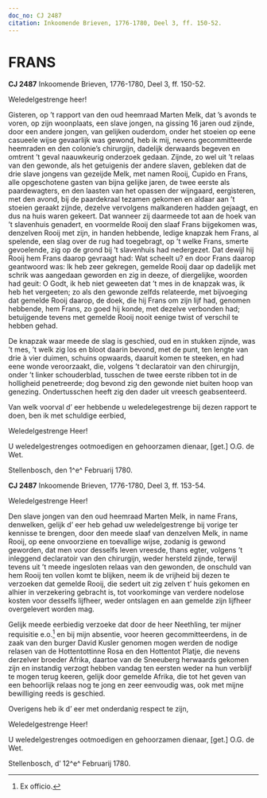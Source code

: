 ```yaml
---
doc_no: CJ 2487
citation: Inkoomende Brieven, 1776-1780, Deel 3, ff. 150-52.
---
```


# FRANS

**CJ 2487** Inkoomende Brieven, 1776-1780, Deel 3, ff. 150-52.

Weledelgestrenge heer!

Gisteren, op ’t rapport van den oud heemraad Marten Melk, dat ’s avonds te voren, op zijn woonplaats, een slave jongen, na gissing 16 jaren oud zijnde, door een andere jongen, van gelijken ouderdom, onder het stoeien op eene casueele wijse gevaarlijk was gewond, heb ik mij, nevens gecommitteerde heemraden en den colonie’s chirurgijn, dadelijk derwaards begeven en omtrent ’t geval naauwkeurig onderzoek gedaan. Zijnde, zo wel uit ’t relaas van den gewonde, als het getuigenis der andere slaven, gebleken dat de drie slave jongens van gezeijde Melk, met namen Rooij, Cupido en Frans, alle opgeschotene gasten van bijna gelijke jaren, de twee eerste als paardewagters, en den laasten van het opassen der wijngaard, eergisteren, met den avond, bij de paardekraal tezamen gekomen en aldaar aan ’t stoeien geraakt zijnde, dezelve vervolgens malkanderen hadden gejaagt, en dus na huis waren gekeert. Dat wanneer zij daarmeede tot aan de hoek van ’t slavenhuis genadert, en voormelde Rooij den slaaf Frans bijgekomen was, denzelven Rooij met zijn, in handen hebbende, ledige knapzak hem Frans, al spelende, een slag over de rug had toegebragt, op ’t welke Frans, smerte gevoelende, zig op de grond bij ’t slavenhuis had nedergezet. Dat dewijl hij Rooij hem Frans daarop gevraagt had: Wat scheelt u? en door Frans daarop geantwoord was: Ik heb zeer gekregen, gemelde Rooij daar op dadelijk met schrik was aangedaan geworden en zig in deeze, of diergelijke, woorden had geuit: O Godt, ik heb niet geweeten dat ’t mes in de knapzak was, ik heb het vergeeten; zo als den gewonde zelfds relateerde, met bijvoeging dat gemelde Rooij daarop, de doek, die hij Frans om zijn lijf had, genomen hebbende, hem Frans, zo goed hij konde, met dezelve verbonden had; betuijgende tevens met gemelde Rooij nooit eenige twist of verschil te hebben gehad.

De knapzak waar meede de slag is geschied, oud en in stukken zijnde, was ’t mes, ’t welk zig los en bloot daarin bevond, met de punt, ten lengte van drie à vier duimen, schuins opwaards, daaruit komen te steeken, en had eene wonde veroorzaakt, die, volgens ’t declaratoir van den chirurgijn, onder ’t linker schouderblad, tusschen de twee eerste ribben tot in de holligheid penetreerde; dog bevond zig den gewonde niet buiten hoop van genezing. Ondertusschen heeft zig den dader uit vreesch geabsenteerd.

Van welk voorval d’ eer hebbende u weledelegestrenge bij dezen rapport te doen, ben ik met schuldige eerbied,

Weledelgestrenge Heer!

U weledelgestrenges ootmoedigen en gehoorzamen dienaar, \[get.\] O.G. de Wet.

Stellenbosch, den 1^e^ Februarij 1780.

**CJ 2487** Inkoomende Brieven, 1776-1780, Deel 3, ff. 153-54.

Weledelgestrenge Heer!

Den slave jongen van den oud heemraad Marten Melk, in name Frans, denwelken, gelijk d’ eer heb gehad uw weledelgestrenge bij vorige ter kennisse te brengen, door den meede slaaf van denzelven Melk, in name Rooij, op eene onvoorziene en toevallige wijse, zodanig is gewond geworden, dat men voor desselfs leven vreesde, thans egter, volgens ’t inleggend declaratoir van den chirurgijn, weder hersteld zijnde, terwijl tevens uit ’t meede ingesloten relaas van den gewonden, de onschuld van hem Rooij ten vollen komt te blijken, neem ik de vrijheid bij dezen te verzoeken dat gemelde Rooij, die sedert uit zig zelven t’ huis gekomen en alhier in verzekering gebracht is, tot voorkominge van verdere nodelose kosten voor desselfs lijfheer, weder ontslagen en aan gemelde zijn lijfheer overgelevert worden mag.

Gelijk meede eerbiedig verzoeke dat door de heer Neethling, ter mijner requisitie e.o.[^1] en bij mijn absentie, voor heeren gecommitteerdens, in de zaak van den burger David Kusler genomen mogen werden de nodige relasen van de Hottentottinne Rosa en den Hottentot Platje, die nevens derzelver broeder Afrika, daartoe van de Sneeuberg herwaards gekomen zijn en instandig verzogt hebben vandag ten eersten weder na hun verblijf te mogen terug keeren, gelijk door gemelde Afrika, die tot het geven van een behoorlijk relaas nog te jong en zeer eenvoudig was, ook met mijne bewilliging reeds is geschied.

Overigens heb ik d’ eer met onderdanig respect te zijn,

Weledelgestrenge Heer!

U weledelgestrenges ootmoedigen en gehoorzamen dienaar, \[get.\] O.G. de Wet.

Stellenbosch, d’ 12^e^ Februarij 1780.

[^1]: Ex officio.